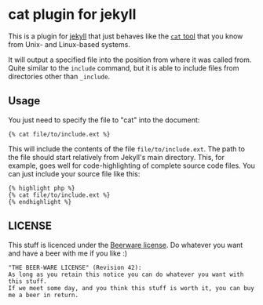 # cat plugin for jekyll

This is a plugin for [jekyll](http://jekyllrb.com/) that just behaves like the [`cat` tool](https://en.wikipedia.org/wiki/Cat_%28Unix%29) that you know from Unix- and Linux-based systems.

It will output a specified file into the position from where it was called from.
Quite similar to the `include` command, but it is able to include files from directories other than `_include`.

## Usage

You just need to specify the file to "cat" into the document:

    {% cat file/to/include.ext %}

This will include the contents of the file `file/to/include.ext`.
The path to the file should start relatively from Jekyll's main directory.
This, for example, goes well for code-highlighting of complete source code files.
You can just include your source file like this:

    {% highlight php %}
    {% cat file/to/include.ext %}
    {% endhighlight %}


## LICENSE

This stuff is licenced under the [Beerware license](https://en.wikipedia.org/wiki/Beerware).
Do whatever you want and have a beer with me if you like :)

    "THE BEER-WARE LICENSE" (Revision 42):
    As long as you retain this notice you can do whatever you want with this stuff.
    If we meet some day, and you think this stuff is worth it, you can buy me a beer in return.


